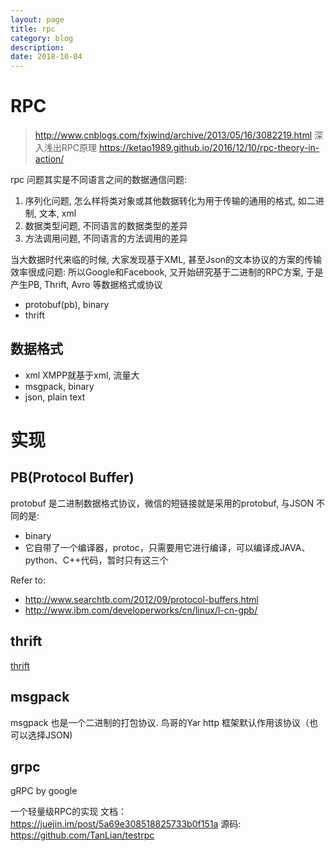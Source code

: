 ```yaml
---
layout: page
title: rpc
category: blog
description: 
date: 2018-10-04
---
```

# RPC
> http://www.cnblogs.com/fxjwind/archive/2013/05/16/3082219.html
> 深入浅出RPC原理
https://ketao1989.github.io/2016/12/10/rpc-theory-in-action/

rpc 问题其实是不同语言之间的数据通信问题:

1. 序列化问题, 怎么样将类对象或其他数据转化为用于传输的通用的格式, 如二进制, 文本, xml
2. 数据类型问题, 不同语言的数据类型的差异
3. 方法调用问题, 不同语言的方法调用的差异

当大数据时代来临的时候, 大家发现基于XML, 甚至Json的文本协议的方案的传输效率很成问题:
所以Google和Facebook, 又开始研究基于二进制的RPC方案, 于是产生PB, Thrift, Avro 等数据格式或协议

- protobuf(pb), binary
- thrift

## 数据格式

- xml XMPP就基于xml, 流量大
- msgpack, binary
- json, plain text

# 实现
## PB(Protocol Buffer)
protobuf 是二进制数据格式协议，微信的短链接就是采用的protobuf, 与JSON 不同的是:
- binary
- 它自带了一个编译器，protoc，只需要用它进行编译，可以编译成JAVA、python、C++代码，暂时只有这三个

Refer to:
- http://www.searchtb.com/2012/09/protocol-buffers.html
- http://www.ibm.com/developerworks/cn/linux/l-cn-gpb/

## thrift
[thrift](/p/thrift)

## msgpack
msgpack 也是一个二进制的打包协议. 鸟哥的Yar http 框架默认作用该协议（也可以选择JSON)

## grpc
gRPC by google

一个轻量级RPC的实现 
    文档： https://juejin.im/post/5a69e308518825733b0f151a 
    源码: https://github.com/TanLian/testrpc